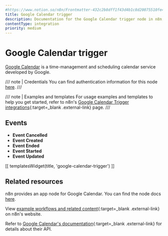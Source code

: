 ```yaml
---
#https://www.notion.so/n8n/Frontmatter-432c2b8dff1f43d4b1c8d20075510fe4
title: Google Calendar trigger
description: Documentation for the Google Calendar trigger node in n8n, a workflow automation platform. Includes details of operations and configuration, and links to examples and credentials information.
contentType: integration
priority: medium
---
```


# Google Calendar trigger

[Google Calendar](https://www.google.com/calendar/) is a time-management and scheduling calendar service developed by Google.

/// note | Credentials
You can find authentication information for this node [here](/integrations/builtin/credentials/google/).
///

///  note  | Examples and templates
For usage examples and templates to help you get started, refer to n8n's [Google Calendar Trigger integrations](https://n8n.io/integrations/google-calendar-trigger/){:target=_blank .external-link} page.
///

## Events

- **Event Cancelled**
- **Event Created**
- **Event Ended**
- **Event Started**
- **Event Updated**

[[ templatesWidget(title, 'google-calendar-trigger') ]]

## Related resources

n8n provides an app node for Google Calendar. You can find the node docs [here](/integrations/builtin/trigger-nodes/n8n-nodes-base.n8n-nodes-base.googlecalendar.md/).

View [example workflows and related content](https://n8n.io/integrations/google-calendar-trigger/){:target=_blank .external-link} on n8n's website.

Refer to [Google Calendar's documentation](https://developers.google.com/calendar/api/v3/reference){:target=_blank .external-link} for details about their API.
